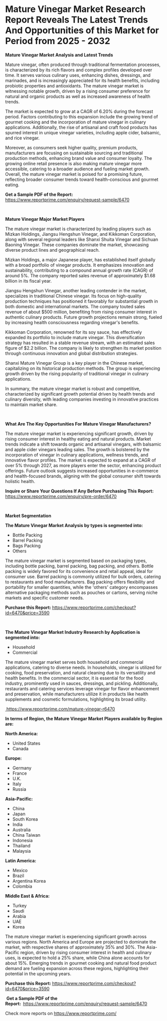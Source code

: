 <p><h1>Mature Vinegar Market Research Report Reveals The Latest Trends And Opportunities of this Market for Period from 2025 - 2032</h1></p><p><strong>Mature Vinegar Market Analysis and Latest Trends</strong></p>
<p><p>Mature vinegar, often produced through traditional fermentation processes, is characterized by its rich flavors and complex profiles developed over time. It serves various culinary uses, enhancing dishes, dressings, and marinades, and is increasingly appreciated for its health benefits, including probiotic properties and antioxidants. The mature vinegar market is witnessing notable growth, driven by a rising consumer preference for natural and organic products as well as increased awareness of health trends.</p><p>The market is expected to grow at a CAGR of 6.20% during the forecast period. Factors contributing to this expansion include the growing trend of gourmet cooking and the incorporation of mature vinegar in culinary applications. Additionally, the rise of artisanal and craft food products has spurred interest in unique vinegar varieties, including apple cider, balsamic, and rice vinegar. </p><p>Moreover, as consumers seek higher quality, premium products, manufacturers are focusing on sustainable sourcing and traditional production methods, enhancing brand value and consumer loyalty. The growing online retail presence is also making mature vinegar more accessible, catering to a broader audience and fueling market growth. Overall, the mature vinegar market is poised for a promising future, reflecting broader consumer trends toward health-conscious and gourmet eating.</p></p>
<p><strong>Get a Sample PDF of the Report:&nbsp;</strong> <a href="https://www.reportprime.com/enquiry/request-sample/6470?utm_campaign=2102&utm_medium=2&utm_source=Github&utm_content=ia&utm_term=19032025&utm_id=mature-vinegar">https://www.reportprime.com/enquiry/request-sample/6470</a></p>
<p>&nbsp;</p>
<p><strong>Mature Vinegar Major Market Players</strong></p>
<p><p>The mature vinegar market is characterized by leading players such as Mizkan Holdings, Jiangsu Hengshun Vinegar, and Kikkoman Corporation, along with several regional leaders like Shanxi Shuita Vinegar and Sichuan Baoning Vinegar. These companies dominate the market, showcasing diverse product lines and geographical reach.</p><p>Mizkan Holdings, a major Japanese player, has established itself globally with a broad portfolio of vinegar products. It emphasizes innovation and sustainability, contributing to a compound annual growth rate (CAGR) of around 5%. The company reported sales revenue of approximately $1.68 billion in its fiscal year.</p><p>Jiangsu Hengshun Vinegar, another leading contender in the market, specializes in traditional Chinese vinegar. Its focus on high-quality production techniques has positioned it favorably for substantial growth in both domestic and international markets. The company touted sales revenue of about $500 million, benefiting from rising consumer interest in authentic culinary products. Future growth projections remain strong, fueled by increasing health consciousness regarding vinegar's benefits.</p><p>Kikkoman Corporation, renowned for its soy sauce, has effectively expanded its portfolio to include mature vinegar. This diversification strategy has resulted in a stable revenue stream, with an estimated sales figure of $2.2 billion. The company is likely to strengthen its market position through continuous innovation and global distribution strategies.</p><p>Shanxi Mature Vinegar Group is a key player in the Chinese market, capitalizing on its historical production methods. The group is experiencing growth driven by the rising popularity of traditional vinegar in culinary applications.</p><p>In summary, the mature vinegar market is robust and competitive, characterized by significant growth potential driven by health trends and culinary diversity, with leading companies investing in innovative practices to maintain market share.</p></p>
<p>&nbsp;</p>
<p><strong>What Are The Key Opportunities For Mature Vinegar Manufacturers?</strong></p>
<p><p>The mature vinegar market is experiencing significant growth, driven by rising consumer interest in healthy eating and natural products. Market trends indicate a shift towards organic and artisanal vinegars, with balsamic and apple cider vinegars leading sales. The growth is bolstered by the incorporation of vinegar in culinary applications, wellness trends, and innovative flavor profiles. The market is expected to expand at a CAGR of over 5% through 2027, as more players enter the sector, enhancing product offerings. Future outlook suggests increased opportunities in e-commerce and health-focused brands, aligning with the global consumer shift towards holistic health.</p></p>
<p><strong>Inquire or Share Your Questions If Any Before Purchasing This Report:</strong> <a href="https://www.reportprime.com/enquiry/pre-order/6470?utm_campaign=2102&utm_medium=2&utm_source=Github&utm_content=ia&utm_term=19032025&utm_id=mature-vinegar">https://www.reportprime.com/enquiry/pre-order/6470</a></p>
<p>&nbsp;</p>
<p><strong>Market Segmentation</strong></p>
<p><strong>The Mature Vinegar Market Analysis by types is segmented into:</strong></p>
<p><ul><li>Bottle Packing</li><li>Barrel Packing</li><li>Bags Packing</li><li>Others</li></ul></p>
<p><p>The mature vinegar market is segmented based on packaging types, including bottle packing, barrel packing, bag packing, and others. Bottle packing is widely favored for its convenience and retail appeal, ideal for consumer use. Barrel packing is commonly utilized for bulk orders, catering to restaurants and food manufacturers. Bag packing offers flexibility and portability for smaller quantities, while the 'others' category encompasses alternative packaging methods such as pouches or cartons, serving niche markets and specific customer needs.</p></p>
<p><strong>Purchase this Report:&nbsp;</strong><a href="https://www.reportprime.com/checkout?id=6470&price=3590&utm_campaign=2102&utm_medium=2&utm_source=Github&utm_content=ia&utm_term=19032025&utm_id=mature-vinegar">https://www.reportprime.com/checkout?id=6470&price=3590</a></p>
<p>&nbsp;</p>
<p><strong>The Mature Vinegar Market Industry Research by Application is segmented into:</strong></p>
<p><ul><li>Household</li><li>Commercial</li></ul></p>
<p><p>The mature vinegar market serves both household and commercial applications, catering to diverse needs. In households, vinegar is utilized for cooking, food preservation, and natural cleaning due to its versatility and health benefits. In the commercial sector, it is essential for the food industry, prominently used in sauces, dressings, and pickling. Additionally, restaurants and catering services leverage vinegar for flavor enhancement and preservation, while manufacturers utilize it in products like health supplements and cosmetic formulations, highlighting its broad utility.</p></p>
<p><a href="https://www.reportprime.com/mature-vinegar-r6470?utm_campaign=2102&utm_medium=2&utm_source=Github&utm_content=ia&utm_term=19032025&utm_id=mature-vinegar">&nbsp;https://www.reportprime.com/mature-vinegar-r6470</a></p>
<p><strong>In terms of Region, the Mature Vinegar Market Players available by Region are:</strong></p>
<p>
    <p> <strong> North America: </strong>
        <ul>
            <li>United States</li>
            <li>Canada</li>
        </ul>
        </p> 
    <p> <strong> Europe: </strong>
        <ul>
            <li>Germany</li>
            <li>France</li>
            <li>U.K.</li>
            <li>Italy</li>
            <li>Russia</li>
        </ul>
        </p> 
    <p> <strong> Asia-Pacific: </strong>
        <ul>
            <li>China</li>
            <li>Japan</li>
            <li>South Korea</li>
            <li>India</li>
            <li>Australia</li>
            <li>China Taiwan</li>
            <li>Indonesia</li>
            <li>Thailand</li>
            <li>Malaysia</li>
        </ul>
        </p> 
    <p> <strong> Latin America: </strong>
        <ul>
            <li>Mexico</li>
            <li>Brazil</li>
            <li>Argentina Korea</li>
            <li>Colombia</li>
        </ul>
        </p> 
    <p> <strong> Middle East & Africa: </strong>
        <ul>
            <li>Turkey</li>
            <li>Saudi</li>
            <li>Arabia</li>
            <li>UAE</li>
            <li>Korea</li>
        </ul>
    </p>
    </p>
<p><p>The mature vinegar market is experiencing significant growth across various regions. North America and Europe are projected to dominate the market, with respective shares of approximately 35% and 30%. The Asia-Pacific region, driven by rising consumer interest in health and culinary uses, is expected to hold a 25% share, while China alone accounts for about 15%. Emerging trends in gourmet cooking and natural food product demand are fueling expansion across these regions, highlighting their potential in the upcoming years.</p></p>
<p><strong>Purchase this Report: </strong><a href="https://www.reportprime.com/checkout?id=6470&price=3590&utm_campaign=2102&utm_medium=2&utm_source=Github&utm_content=ia&utm_term=19032025&utm_id=mature-vinegar">https://www.reportprime.com/checkout?id=6470&price=3590</a></p>
<p>&nbsp;<strong>Get a Sample PDF of the Report:&nbsp;&nbsp;</strong><a href="https://www.reportprime.com/enquiry/request-sample/6470?utm_campaign=2102&utm_medium=2&utm_source=Github&utm_content=ia&utm_term=19032025&utm_id=mature-vinegar">https://www.reportprime.com/enquiry/request-sample/6470</a></p>
<p><strong></strong></p>
<p>Check more reports on <a href="https://www.reportprime.com/?utm_campaign=2102&utm_medium=2&utm_source=Github&utm_content=ia&utm_term=19032025&utm_id=mature-vinegar">https://www.reportprime.com/</a></p>